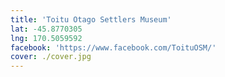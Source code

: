 ```yaml
---
title: 'Toitu Otago Settlers Museum'
lat: -45.8770305
lng: 170.5059592
facebook: 'https://www.facebook.com/ToituOSM/'
cover: ./cover.jpg
---
```

